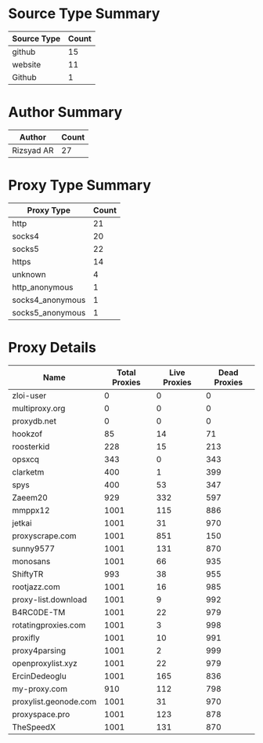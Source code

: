 # Source Type Summary

| Source Type | Count |
|-------------|-------|
| github | 15 |
| website | 11 |
| Github | 1 |


# Author Summary

| Author | Count |
|--------|-------|
| Rizsyad AR | 27 |


# Proxy Type Summary

| Proxy Type | Count |
|------------|-------|
| http | 21 |
| socks4 | 20 |
| socks5 | 22 |
| https | 14 |
| unknown | 4 |
| http_anonymous | 1 |
| socks4_anonymous | 1 |
| socks5_anonymous | 1 |


# Proxy Details

| Name | Total Proxies | Live Proxies | Dead Proxies |
|------|---------------|--------------|---------------|
| zloi-user | 0 | 0 | 0 |
| multiproxy.org | 0 | 0 | 0 |
| proxydb.net | 0 | 0 | 0 |
| hookzof | 85 | 14 | 71 |
| roosterkid | 228 | 15 | 213 |
| opsxcq | 343 | 0 | 343 |
| clarketm | 400 | 1 | 399 |
| spys | 400 | 53 | 347 |
| Zaeem20 | 929 | 332 | 597 |
| mmppx12 | 1001 | 115 | 886 |
| jetkai | 1001 | 31 | 970 |
| proxyscrape.com | 1001 | 851 | 150 |
| sunny9577 | 1001 | 131 | 870 |
| monosans | 1001 | 66 | 935 |
| ShiftyTR | 993 | 38 | 955 |
| rootjazz.com | 1001 | 16 | 985 |
| proxy-list.download | 1001 | 9 | 992 |
| B4RC0DE-TM | 1001 | 22 | 979 |
| rotatingproxies.com | 1001 | 3 | 998 |
| proxifly | 1001 | 10 | 991 |
| proxy4parsing | 1001 | 2 | 999 |
| openproxylist.xyz | 1001 | 22 | 979 |
| ErcinDedeoglu | 1001 | 165 | 836 |
| my-proxy.com | 910 | 112 | 798 |
| proxylist.geonode.com | 1001 | 31 | 970 |
| proxyspace.pro | 1001 | 123 | 878 |
| TheSpeedX | 1001 | 131 | 870 |
